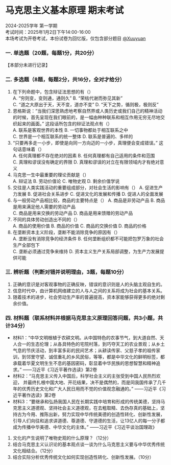 # 马克思主义基本原理 期末考试
2024-2025学年 第一学期  
考试时间：2025年1月2日下午14:00-16:00  
本场考试为开卷考试，本份试卷为回忆版，仅包含部分题目 [@Xuuyuan](https://github.com/Xuuyuan)
### 一. 单选题（20题，每题1分，共20分）
【本部分未进行记录】
### 二. 多选题（8题，每题2分，共16分，全对才给分）
1. 在下列命题中，包含辩证法思想的有（）  
A. “穷则变，变则通，通则久” B. “荣枯代谢而弥见其新”  
C. “道之大原出于天，天不变，道亦不变” D. “天下之势，循则极，极则反”
2. 恩格斯说：“当我们深思熟虑地考察自然界或人类历史或我们自己的精神活动的时候，首先呈现在我们眼前的，是一幅由种种联系和相互作用无穷无尽地交织起来的画面。” 这段话所包含的辩证法观点有（）  
A. 联系是客观世界的本性 B. 一切事物都处于相互联系之中  
C. 世界是一个相互联系的统一整体 D. 联系是普遍的、多样的
3. “只要再多走一小步，即使是向同一方向迈的一小步，真理便会变成错误。” 这句话意味着（）  
A. 任何真理都不存在绝对的因素 B. 任何真理都有自己适用的条件和范围  
C. 真理和谬误没有确定的界限 D. 真理和谬误的对立在有限领域内才有绝对意义
4. 马克思一生中最重要的理论贡献是（）  
A. 辩证法 B. 劳动价值论 C. 唯物史观 D. 剩余价值学说
5. 交往是人类实践活动的重要组成部分，对社会生活的影响有（）
A. 促进生产力发展 B. 促进社会关系进步 C. 促进文化的发展和传播 D. 促进人的全面发展
6. 与一般劳动产品相比较，商品的主要特点是（）
A. 商品是非劳动产品 B. 商品是用来满足他人需要的劳动产品  
C. 商品是用来交换的劳动产品 D. 商品是用来馈赠的劳动产品
7. 不同的具体劳动创造出不同的（）  
A. 商品的使用价值 B. 商品的价值 C. 商品的交换价值 D. 商品的价格
8. 在垄断资本主义阶段，垄断不能消除竞争的原因有（）  
A. 垄断没有消除竞争的经济条件 B. 任何垄断组织都不可能把包罗万象的社会生产全部包下  
C. 垄断必须通过竞争来维持 D. 资本主义生产关系局部调整，为生产力发展提供可能
### 三. 辨析题（判断对错并说明理由，3题，每题10分）
1. 正确的意识是对客观事物的正确反映，错误的意识则是人的头脑主观自生的。
2. 信息时代中，由计算机网络建立的人与人之间的关系将成为社会的基本关系。
3. 随着技术的进步，社会劳动生产率的普遍提高，资本家能够获得更多的绝对剩余价值。
### 四. 材料题（联系材料并根据马克思主义原理回答问题，共3小题，共计34分）
- 材料1：“中华文明根植于农耕文明。从中国特色的农事节气，到大道自然、天人合一的生态伦理；从各具特色的宅院村落，到巧夺天工的农业景观；从乡土气息的节庆活动，到丰富多彩的民间艺术；从耕读传家、父慈子孝的祖传家训，到邻里守望、诚信重礼的乡风民俗，等等，都是中华文化的鲜明标签，都承载着华夏文明生生不息的基因密码，彰显着中华民族的思想智慧和精神追求。” ——习近平《习近平著作选读》第2卷
- 材料2：“马克思主义传入中国后，科学社会主义的主张受到中国人民热烈欢迎， 并最终扎根中国大地、开花结果，决不是偶然的，而是同我国传承了几千年的优秀历史文化和广大人民日用而不觉的价值观念融通的。” ——习近平《习近平著作选读》第2卷
- 材料3：“要继承和弘扬我国人民在长期实践中培育和形成的传统美德，坚持马克思主义道德观、坚持社会主义道德观，在去粗取精、去伪存真的基础上，坚持古为今用、推陈出新，努力实现中华传统美德的创造性转化、创新性发展，引导人们向往和追求讲道德、尊道德、守道德的生活，让13亿人的每一分子都成为传播中华美德、中华文化的主体。” ——习近平《习近平谈治国理政》

1. 文化的产生说明了唯物史观的什么原理？（12分）
2. 结合马克思主义认识论的基本观点谈一谈为什么马克思主义要与中华优秀传统文化相结合。（12分）
3. 结合实际分析优秀传统文化如何实现创造性转化、创新性发展。（10分）